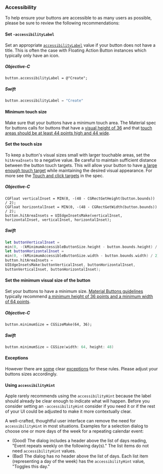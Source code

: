 ### Accessibility

To help ensure your buttons are accessible to as many users as possible, please
be sure to review the following recommendations:

#### Set `-accessibilityLabel`

Set an appropriate
[`accessibilityLabel`](https://developer.apple.com/documentation/uikit/uiaccessibilityelement/1619577-accessibilitylabel)
value if your button does not have a title. This is often the case with Floating
Action Button instances which typically only have an icon.

##### Objective-C

```objc
button.accessibilityLabel = @"Create";
```

##### Swift

```swift
button.accessibilityLabel = "Create"
```

#### Minimum touch size

Make sure that your buttons have a minimum touch area. The Material spec
for buttons calls for buttons that have a [visual height of
36](https://material.io/design/components/buttons.html#specs)
and that [touch areas should be at least 44 points high and 44
wide](https://material.io/design/layout/spacing-methods.html#touch-click-targets).

#### Set the touch size

To keep a button's visual sizes small with larger touchable areas, set the
`hitAreaInsets` to a negative value. Be careful to maintain sufficient distance
between the button touch targets. This will allow your button to have [a large
enough touch
target](https://material.io/design/layout/spacing-methods.html#touch-click-targets)
while maintaining the desired visual appearance. For more see the [Touch and click
targets](https://material.io/design/layout/spacing-methods.html#touch-click-targets)
in the spec.

##### Objective-C

```objc
CGFloat verticalInset = MIN(0, -(48 - CGRectGetHeight(button.bounds)) / 2);
CGFloat horizontalInset = MIN(0, -(48 - CGRectGetWidth(button.bounds)) / 2);
button.hitAreaInsets = UIEdgeInsetsMake(verticalInset, horizontalInset, verticalInset, horizontalInset);
```

##### Swift

```swift
let buttonVerticalInset =
min(0, -(kMinimumAccessibleButtonSize.height - button.bounds.height) / 2);
let buttonHorizontalInset =
min(0, -(kMinimumAccessibleButtonSize.width - button.bounds.width) / 2);
button.hitAreaInsets =
UIEdgeInsetsMake(buttonVerticalInset, buttonHorizontalInset,
buttonVerticalInset, buttonHorizontalInset);
```

#### Set the minimum visual size of the button

Set your buttons to have a minimum size. [Material Buttons
guidelines](https://material.io/design/components/buttons.html#specs)
typically recommend [a minimum height of 36 points and a minimum width of 64
points](https://material.io/design/components/buttons.html#specs).

##### Objective-C

```objc
button.minimumSize = CGSizeMake(64, 36);
```

##### Swift

```swift
button.minimumSize = CGSize(width: 64, height: 48)
```

#### Exceptions

However there are
[some](https://material.io/design/components/buttons.html#toggle-button) clear
[exceptions](https://material.io/design/components/app-bars-bottom.html#specs)
for these rules. Please adjust your buttons sizes accordingly.

#### Using `accessibilityHint`

Apple rarely recommends using the `accessibilityHint` because the label should
already be clear enough to indicate what will happen. Before you consider
setting an `-accessibilityHint` consider if you need it or if the rest of your
UI could be adjusted to make it more contextually clear.

A well-crafted, thoughtful user interface can remove the need for
`accessibilityHint` in most situations. Examples for a selection dialog to
choose one or more days of the week for a repeating calendar event:

* (Good) The dialog includes a header above the list of days reading, "Event
repeats weekly on the following day(s)." The list items do not need
`accessibilityHint` values.
* (Bad) The dialog has no header above the list of days. Each list item
(representing a day of the week) has the `accessibilityHint` value, "Toggles
this day."
